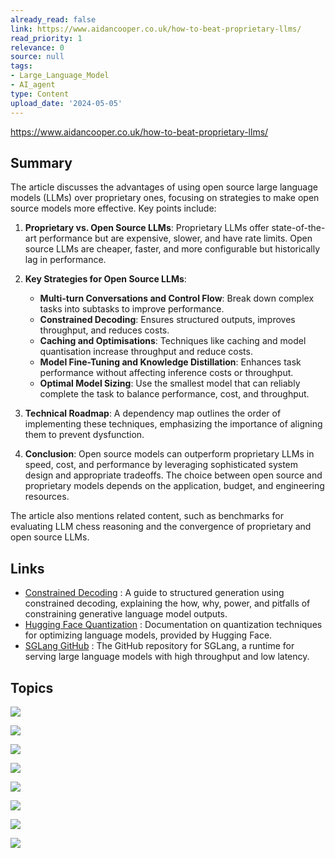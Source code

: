 ```yaml
---
already_read: false
link: https://www.aidancooper.co.uk/how-to-beat-proprietary-llms/
read_priority: 1
relevance: 0
source: null
tags:
- Large_Language_Model
- AI_agent
type: Content
upload_date: '2024-05-05'
---
```


https://www.aidancooper.co.uk/how-to-beat-proprietary-llms/
## Summary

The article discusses the advantages of using open source large language models (LLMs) over proprietary ones, focusing on strategies to make open source models more effective. Key points include:

1. **Proprietary vs. Open Source LLMs**: Proprietary LLMs offer state-of-the-art performance but are expensive, slower, and have rate limits. Open source LLMs are cheaper, faster, and more configurable but historically lag in performance.

2. **Key Strategies for Open Source LLMs**:
   - **Multi-turn Conversations and Control Flow**: Break down complex tasks into subtasks to improve performance.
   - **Constrained Decoding**: Ensures structured outputs, improves throughput, and reduces costs.
   - **Caching and Optimisations**: Techniques like caching and model quantisation increase throughput and reduce costs.
   - **Model Fine-Tuning and Knowledge Distillation**: Enhances task performance without affecting inference costs or throughput.
   - **Optimal Model Sizing**: Use the smallest model that can reliably complete the task to balance performance, cost, and throughput.

3. **Technical Roadmap**: A dependency map outlines the order of implementing these techniques, emphasizing the importance of aligning them to prevent dysfunction.

4. **Conclusion**: Open source models can outperform proprietary LLMs in speed, cost, and performance by leveraging sophisticated system design and appropriate tradeoffs. The choice between open source and proprietary models depends on the application, budget, and engineering resources.

The article also mentions related content, such as benchmarks for evaluating LLM chess reasoning and the convergence of proprietary and open source LLMs.
## Links

- [Constrained Decoding](https://www.aidancooper.co.uk/constrained-decoding/) : A guide to structured generation using constrained decoding, explaining the how, why, power, and pitfalls of constraining generative language model outputs.
- [Hugging Face Quantization](https://huggingface.co/docs/optimum/en/concept_guides/quantization) : Documentation on quantization techniques for optimizing language models, provided by Hugging Face.
- [SGLang GitHub](https://github.com/sgl-project/sglang) : The GitHub repository for SGLang, a runtime for serving large language models with high throughput and low latency.

## Topics

![](topics/Concept/Retrieval%20Augmented%20Generation%20RAG)

![](topics/Concept/Chain%20of%20Thought%20CoT)

![](topics/Concept/ReAct)

![](topics/Concept/Constrained%20Decoding)

![](topics/Concept/Model%20Quantization)

![](topics/Concept/Parameter%20Efficient%20Fine%20Tuning%20PEFT)

![](topics/Concept/Tree%20of%20Thoughts%20ToT)

![](topics/Concept/Knowledge%20Distillation)